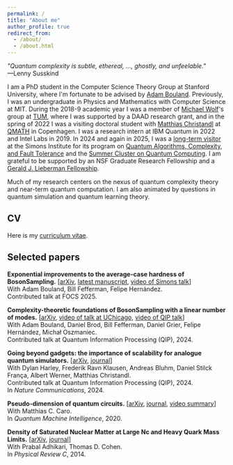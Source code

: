 ```yaml
---
permalink: /
title: "About me"
author_profile: true
redirect_from: 
  - /about/
  - /about.html
---
```


_"Quantum complexity is subtle, ethereal, ..., ghostly, and unfeelable."_\
—Lenny Susskind

I am a PhD student in the Computer Science Theory Group at Stanford University, where I'm fortunate to be advised by [Adam Bouland](https://theory.stanford.edu/~abouland/). Previously, I was an undergraduate in Physics and Mathematics with Computer Science at MIT. During the 2018-9 academic year I was a member of [Michael Wolf](https://www.math.cit.tum.de/en/math/people/professors/wolf-michael/)'s group at [TUM](https://www.tum.de/en/), where I was supported by a DAAD research grant, and in the spring of 2022 I was a visiting doctoral student with [Matthias Christandl](https://www.math.ku.dk/english/staff/?pure=en/persons/475476) at [QMATH](https://qmath.ku.dk/) in Copenhagen. I was a research intern at IBM Quantum in 2022 and Intel Labs in 2019. In 2024 and again in 2025, I was a [long-term visitor](https://simons.berkeley.edu/people/shaun-datta) at the Simons Institute for its program on [Quantum Algorithms, Complexity, and Fault Tolerance](https://simons.berkeley.edu/programs/quantum-algorithms-complexity-fault-tolerance) and the [Summer Cluster on Quantum Computing](https://simons.berkeley.edu/programs/summer-cluster-quantum-computing-2025). I am grateful to be supported by an NSF Graduate Research Fellowship and a [Gerald J. Lieberman Fellowship](https://vpge.stanford.edu/fellowships-funding/gerald-j-lieberman-fellowship).



Much of my research centers on the nexus of quantum complexity theory and near-term quantum computation. I am also animated by questions in quantum simulation and quantum learning theory. 

## CV
Here is my [curriculum vitae](https://shaundatta.github.io/files/cv_datta_0525.pdf).

## Selected papers
**Exponential improvements to the average-case hardness of BosonSampling.** [[arXiv](https://arxiv.org/abs/2411.04566), [latest manuscript](https://github.com/shaundatta/shaundatta.github.io/blob/8160fe12970cff013e2d33e81882f2f05a622e42/files/Exponential%20improvements%20to%20the%20average-case%20hardness%20of%20BosonSampling.pdf), [video of Simons talk](https://simons.berkeley.edu/talks/shaun-datta-stanford-university-2025-07-08)]\
With Adam Bouland, Bill Fefferman, Felipe Hernández.\
Contributed talk at FOCS 2025.

**Complexity-theoretic foundations of BosonSampling with a linear number of modes.** [[arXiv](https://arxiv.org/abs/2312.00286), [video of talk at UChicago](https://drive.google.com/file/d/1u9TfDp8ky5SVhExUQYWMbDTAdqPXOZH8/view?usp=sharing), [video of QIP talk](https://youtu.be/_y9WzPwZTig?si=qLm_7PXtyfqOypgo)]\
With Adam Bouland, Daniel Brod, Bill Fefferman, Daniel Grier, Felipe Hernández, Michał Oszmaniec.\
Contributed talk at Quantum Information Processing (QIP), 2024.

**Going beyond gadgets: the importance of scalability for analogue quantum simulators.** [[arXiv](https://arxiv.org/abs/2306.13739), [journal](https://www.nature.com/articles/s41467-024-50744-9)]\
With Dylan Harley, Frederik Ravn Klausen, Andreas Bluhm, Daniel Stilck França, Albert Werner, Matthias Christandl.\
Contributed talk at Quantum Information Processing (QIP), 2024.\
In _Nature Communications_, 2024.

**Pseudo-dimension of quantum circuits.** [[arXiv](https://arxiv.org/abs/2002.01490), [journal](https://link.springer.com/article/10.1007/s42484-020-00027-5), [video summary](https://youtu.be/VtNTqJuhdd8)]\
With Matthias C. Caro.\
In _Quantum Machine Intelligence_, 2020.

**Density of Saturated Nuclear Matter at Large Nc and Heavy Quark Mass Limits.** [[arXiv](https://arxiv.org/abs/1312.3339), [journal](https://journals.aps.org/prc/abstract/10.1103/PhysRevC.89.065201)]\
With Prabal Adhikari, Thomas D. Cohen.\
In _Physical Review C_, 2014.


